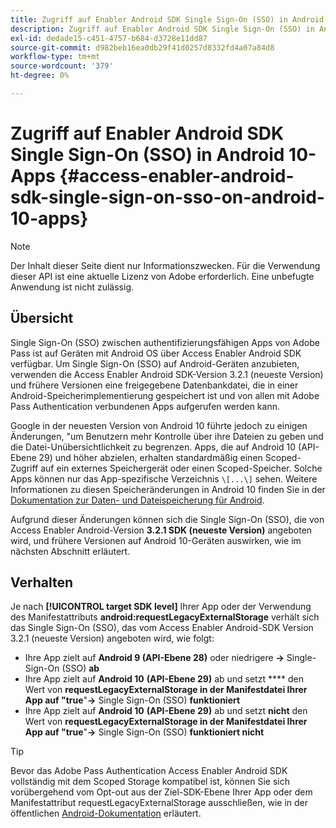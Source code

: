```yaml
---
title: Zugriff auf Enabler Android SDK Single Sign-On (SSO) in Android 10-Apps
description: Zugriff auf Enabler Android SDK Single Sign-On (SSO) in Android 10-Apps
exl-id: dedade15-c451-4757-b684-d3728e11dd87
source-git-commit: d982beb16ea0db29f41d0257d8332fd4a07a84d8
workflow-type: tm+mt
source-wordcount: '379'
ht-degree: 0%

---
```


# Zugriff auf Enabler Android SDK Single Sign-On (SSO) in Android 10-Apps {#access-enabler-android-sdk-single-sign-on-sso-on-android-10-apps}

>[!NOTE]
>
>Der Inhalt dieser Seite dient nur Informationszwecken. Für die Verwendung dieser API ist eine aktuelle Lizenz von Adobe erforderlich. Eine unbefugte Anwendung ist nicht zulässig.

## Übersicht

Single Sign-On (SSO) zwischen authentifizierungsfähigen Apps von Adobe Pass ist auf Geräten mit Android OS über Access Enabler Android SDK verfügbar. Um Single Sign-On (SSO) auf Android-Geräten anzubieten, verwenden die Access Enabler Android SDK-Version 3.2.1 (neueste Version) und frühere Versionen eine freigegebene Datenbankdatei, die in einer Android-Speicherimplementierung gespeichert ist und von allen mit Adobe Pass Authentication verbundenen Apps aufgerufen werden kann.

Google in der neuesten Version von Android 10 führte jedoch zu einigen Änderungen, &quot;um Benutzern mehr Kontrolle über ihre Dateien zu geben und die Datei-Unübersichtlichkeit zu begrenzen. Apps, die auf Android 10 (API-Ebene 29) und höher abzielen, erhalten standardmäßig einen Scoped-Zugriff auf ein externes Speichergerät oder einen Scoped-Speicher. Solche Apps können nur das App-spezifische Verzeichnis `\[...\]` sehen. Weitere Informationen zu diesen Speicheränderungen in Android 10 finden Sie in der [Dokumentation zur Daten- und Dateispeicherung für Android](https://developer.android.com/training/data-storage/files/external-scoped).

Aufgrund dieser Änderungen können sich die Single Sign-On (SSO), die von Access Enabler Android-Version **3.2.1 SDK (neueste Version)** angeboten wird, und frühere Versionen auf Android 10-Geräten auswirken, wie im nächsten Abschnitt erläutert.

## Verhalten

Je nach **[!UICONTROL target SDK level]** Ihrer App oder der Verwendung des Manifestattributs **android:requestLegacyExternalStorage** verhält sich das Single Sign-On (SSO), das vom Access Enabler Android-SDK Version 3.2.1 (neueste Version) angeboten wird, wie folgt:

- Ihre App zielt auf **Android 9 (API-Ebene 28)** oder niedrigere **-\>** Single-Sign-On (SSO) **ab**
- Ihre App zielt auf **Android 10** **(API-Ebene 29)** ab und setzt **** den Wert von **requestLegacyExternalStorage in der Manifestdatei Ihrer App auf &quot;true**&quot;**-\>** Single Sign-On (SSO) **funktioniert**
- Ihre App zielt auf **Android 10** **(API-Ebene 29)** ab und setzt **nicht** den Wert von **requestLegacyExternalStorage in der Manifestdatei Ihrer App auf &quot;true**&quot;**-\>** Single Sign-On (SSO) **funktioniert nicht**

>[!TIP]
>
> Bevor das Adobe Pass Authentication Access Enabler Android SDK vollständig mit dem Scoped Storage kompatibel ist, können Sie sich vorübergehend vom Opt-out aus der Ziel-SDK-Ebene Ihrer App oder dem Manifestattribut requestLegacyExternalStorage ausschließen, wie in der öffentlichen [Android-Dokumentation](https://developer.android.com/training/data-storage/files/external-scoped#opt-out-of-scoped-storage) erläutert.
